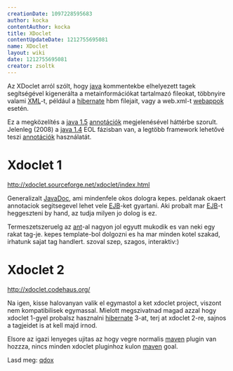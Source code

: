 ```yaml
---
creationDate: 1097228595683 
author: kocka 
contentAuthor: kocka 
title: XDoclet 
contentUpdateDate: 1212755695081 
name: XDoclet 
layout: wiki 
date: 1212755695081 
creator: zsoltk 
---
```

Az XDoclet arról szólt, hogy [java](java.html) kommentekbe elhelyezett tagek segítségével kigenerálta a metainformációkat tartalmazó fileokat, többnyire valami [XML](XML.html)-t, például a [hibernate](Hibernate.html) hbm filejait, vagy a web.xml-t [webappok](webapp.html) esetén.

Ez a megközelítés a [java 1.5](java%201.5.html) [annotációk](annotations.html) megjelenésével háttérbe szorult. Jelenleg (2008) a [java 1.4](java%201.4.html) EOL fázisban van, a legtöbb framework lehetővé teszi [annotációk](annotations.html) használatát.

# Xdoclet 1

http://xdoclet.sourceforge.net/xdoclet/index.html

Generalizalt [JavaDoc](javadoc.html), ami mindenfele okos dologra kepes. peldanak okaert annotaciok segitsegevel lehet vele [EJB](EJB.html)-ket gyartani. Aki probalt mar [EJB](EJB.html)-t heggeszteni by hand, az tudja milyen jo dolog is ez.

Termeszetszeruelg az [ant](ant.html)-al nagyon jol egyutt mukodik es van neki egy rakat tag-je. kepes template-bol dolgozni es ha mar minden kotel szakad, irhatunk sajat  tag handlert. szoval szep, szagos, interaktiv:)

# Xdoclet 2

http://xdoclet.codehaus.org/

Na igen, kisse halovanyan valik el egymastol a ket xdoclet project, viszont nem kompatibilisek egymassal. Mielott megszivatnad magad azzal hogy xdoclet 1-gyel probalsz hasznalni [hibernate](Hibernate.html) 3-at, terj at xdoclet 2-re, sajnos a tagjeidet is at kell majd irnod.

Elsore az igazi lenyeges ujitas az hogy vegre normalis [maven](maven.html) plugin van hozzza, nincs minden xdoclet pluginhoz kulon [maven](maven.html) goal.

Lasd meg: [qdox](QDox.html)
